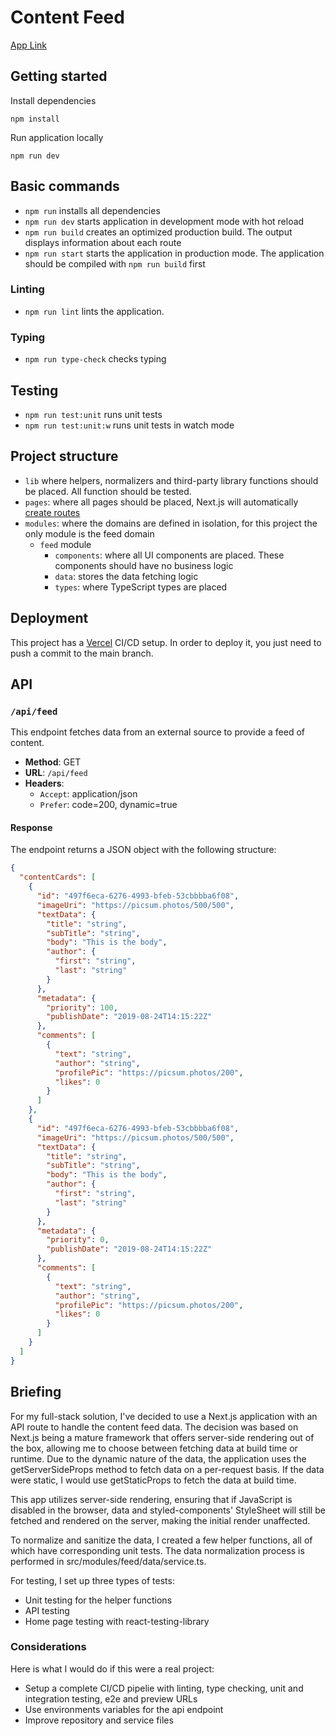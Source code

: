 # Content Feed

[App Link](https://content-feed-lac.vercel.app)

## Getting started

Install dependencies

```
npm install
```

Run application locally

```
npm run dev
```

## Basic commands

- `npm run` installs all dependencies
- `npm run dev` starts application in development mode with hot reload
- `npm run build` creates an optimized production build. The output displays information about each route
- `npm run start` starts the application in production mode. The application should be compiled with `npm run build` first

### Linting

- `npm run lint` lints the application.

### Typing

- `npm run type-check` checks typing

## Testing

- `npm run test:unit` runs unit tests
- `npm run test:unit:w` runs unit tests in watch mode

## Project structure

- `lib` where helpers, normalizers and third-party library functions should be placed. All function should be tested.
- `pages`: where all pages should be placed, Next.js will automatically [create routes](https://nextjs.org/docs/basic-features/pages)
- `modules`: where the domains are defined in isolation, for this project the only module is the feed domain
  - `feed` module
      - `components`: where all UI components are placed. These components should have no business logic
      - `data`: stores the data fetching logic
      - `types`: where TypeScript types are placed

## Deployment

This project has a [Vercel](https://vercel.com) CI/CD setup. In order to deploy it, you just need to push a commit to the main branch.

## API

### `/api/feed`

This endpoint fetches data from an external source to provide a feed of content.

- **Method**: GET
- **URL**: `/api/feed`
- **Headers**:
  - `Accept`: application/json
  - `Prefer`: code=200, dynamic=true

#### Response

The endpoint returns a JSON object with the following structure:

```json
{
  "contentCards": [
    {
      "id": "497f6eca-6276-4993-bfeb-53cbbbba6f08",
      "imageUri": "https://picsum.photos/500/500",
      "textData": {
        "title": "string",
        "subTitle": "string",
        "body": "This is the body",
        "author": {
          "first": "string",
          "last": "string"
        }
      },
      "metadata": {
        "priority": 100,
        "publishDate": "2019-08-24T14:15:22Z"
      },
      "comments": [
        {
          "text": "string",
          "author": "string",
          "profilePic": "https://picsum.photos/200",
          "likes": 0
        }
      ]
    },
    {
      "id": "497f6eca-6276-4993-bfeb-53cbbbba6f08",
      "imageUri": "https://picsum.photos/500/500",
      "textData": {
        "title": "string",
        "subTitle": "string",
        "body": "This is the body",
        "author": {
          "first": "string",
          "last": "string"
        }
      },
      "metadata": {
        "priority": 0,
        "publishDate": "2019-08-24T14:15:22Z"
      },
      "comments": [
        {
          "text": "string",
          "author": "string",
          "profilePic": "https://picsum.photos/200",
          "likes": 0
        }
      ]
    }
  ]
}
```
## Briefing

For my full-stack solution, I've decided to use a Next.js application with an API route to handle the content feed data. The decision was based on Next.js being a mature framework that offers server-side rendering out of the box, allowing me to choose between fetching data at build time or runtime. Due to the dynamic nature of the data, the application uses the getServerSideProps method to fetch data on a per-request basis. If the data were static, I would use getStaticProps to fetch the data at build time.

This app utilizes server-side rendering, ensuring that if JavaScript is disabled in the browser, data and styled-components' StyleSheet will still be fetched and rendered on the server, making the initial render unaffected.

To normalize and sanitize the data, I created a few helper functions, all of which have corresponding unit tests. The data normalization process is performed in src/modules/feed/data/service.ts.

For testing, I set up three types of tests:
- Unit testing for the helper functions
- API testing
- Home page testing with react-testing-library

### Considerations
Here is what I would do if this were a real project:
- Setup a complete CI/CD pipelie with linting, type checking, unit and integration testing, e2e and preview URLs
- Use environments variables for the api endpoint
- Improve repository and service files
